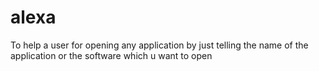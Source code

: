 # alexa
To help a user for opening any application by just telling the name of the application or the software which u want to open 
